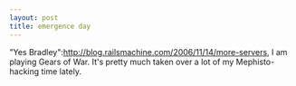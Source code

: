 ```yaml
--- 
layout: post
title: emergence day
---
```

"Yes Bradley":http://blog.railsmachine.com/2006/11/14/more-servers, I am playing Gears of War.  It's pretty much taken over a lot of my Mephisto-hacking time lately.  
